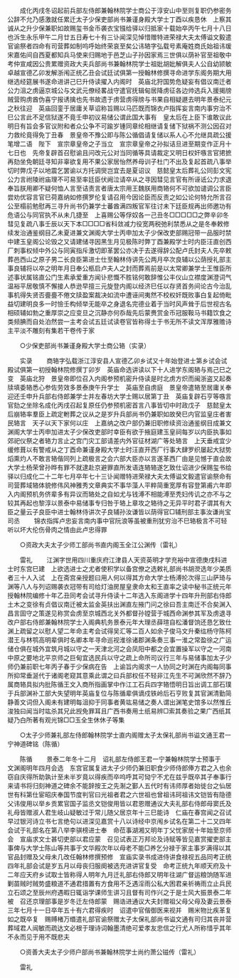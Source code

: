 <!-- { "loadSidebar": true } -->
　　成化丙戌冬诏起前兵部左侍郎兼翰林院学士商公于淳安山中至则复职仍参密务公辞不允乃感激就任累迁太子少保吏部尚书兼谨身殿大学士丁酉以疾恳休　上察其诚从之升少保兼职如故赐玺书金币袭衣宝镪给驿以归抵家十载始卒丙午七月十八日也泝生永乐甲午二月廿五日寿七十有三讣闻深见悼惜赠特进荣禄大夫太傅谥文毅遣官谕祭者四命有司营葬如制呜呼始终荣哀至矣公讳辂字弘载号素庵姓商氏始祖讳瑗宋嘉佑间自西夏都知兵马使来归赐地于邑芝山子孙因家焉三世俱以荫补官至祖敬中考仲宣咸因公贵累赠资政大夫兵部尚书兼翰林院学士祖妣胡妣解俱夫人公自幼颕敏卓越宣德乙卯发解浙闱正统乙丑会试廷试俱第一授翰林修撰寻命进学东阁务期大用继选经筵展书遂命进讲己巳升侍读擢入内阁时　英庙北狩国势危疑妄有倡议南迁者公力沮之虏逼京城公与文武元僚经畧战守遣官抚辑甸居降虏征各边帅选兵入援揭牓贼营购虏酋伪喜宁报诱擒也先书故遗于虏营虏得牓与书果自相疑遯去明年景泰纪元之秋往迎　英庙回銮于居庸关草诏称旨赐以马匹既而锦衣卢指挥妄言南内事穷治不巳公言此不足信狱遂不竟壬申初议易储公谓此国大事有　皇太后在上臣下谁敢议此明日有旨会多官议附和者众公争不可踰岁锺同章纶相继请复储下狱祸不测公因召对力救纶竟得免丁丑春　景皇帝不豫公即与陈公循倡请复储以系人心不允继具疏公援笔增二语　陛下　宣宗章皇帝之子当立　宣宗章皇帝之孙拟诘旦进至期变作正月十七日也　先帝复辟首召慰谕且问改元公对当同循等具请裁定又明日权奸嗾言官捃摭再劾坐免朝廷寻知非辜欲复用不果公家居怡然养母训子杜门不出及复起首疏八事举切时弊戊子以地震乞罢谕以方托调爕岂宜去是夏诏议　慈懿皇太后葬礼公同彭文宪公力言祔陵祔庙理不可易至率廷臣伏阙泣请卒从之寻因彗见言官有所诬诋公力求退奉旨朕用卿不疑何恤人言至诘责言者唐太宗用王魏朕用商辂何不可欲加谴调公言臣尝劝优容言官巳荷嘉纳如修撰罗伦复请召用今因论臣而反责之如公论何特允所言召公至榻前勉慰再三寻升尚书仍兼学士蕃酋满四叛官军往讨未下廷臣规再出师邀功有危语公与同官执不从未几捷至　上喜赐公等俘奴各一己丑冬□□□□□之弊辛卯冬彗见复疏八事壬辰以天下本□□□□省科敛减力役宽两税弛利禁悉从之是冬奉敕修续发治通鉴纲目乙未夏进兼文渊阁大学士丙申加太子少保改吏部赐冠带一品服时禁中建玉皇阁公论毁之又请建储寻因黑生月见极陈时弊丁酉兼殿学士时内臣汪直创西厂刺事权倾中外公与同寅指斥激切即革罢公亦决于去遂得辞公配卢氏封夫人先卒敕葬邑西山之原子男二长良臣第进士仕至翰林侍讲先公两月卒次良辅以公荫授礼部主事良辅将以卒之明年月日奉公柩启卢夫人之封而葬焉前是以太常卿兼学士王惟臣所述事状属铭直公门生素承爱重方闻讣悲慨不胜铭何敢辞惟公丰仪山立襟度渊澄词气温裕平居敬慎不懈接人恭逊早擅三元旋登内阁以经济巳任以存贤首务间论古今治乱事机得失贤否亹亹不倦文牍盈案裁决如流中遭诬间夷然不校权奸既败事白复起倚毗益切建明良多一时憸壬构倾举无能卒之身退名完德业着于当时风声耸于后世视古名相硕辅如勃之重厚崇之应变旦之沉静亦何忝哉先后蒙赉赏金币冠服鞍马书籍饮食之类频腆而自处泊然尝一主考会试五廷试读卷官皆称得士于书无所不读文浑厚雅赡诗主平淡不雕刻有集若干卷传于家 

　　○少保吏部尚书兼谨身殿大学士商公辂（实录） 

　　实录 
　　商辂字弘载浙江淳安县人宣德乙卯乡试又十年始登进士第乡试会试殿试俱第一初授翰林院修撰丁卯岁　英庙命选讲读以下十人进学东阁辂与焉己巳之变　英庙北狩　景皇帝即位召入内阁参预机密升侍读是时北虏方炽而闽浙盗又起奏牍填委辂悉心参佐劳效多景泰庚午升学士　英庙至自虏庭　景皇帝遣辂至居庸关奉迎还壬申升兵部右侍郎兼学士并左春坊大学士赐以居第丁丑　英庙复辟石亨等嗾言官劾之坐除名成化丙戌召起复原任仍参预机密首言八事皆切中时政戊子　慈懿皇太后崩辂率羣臣上疏定軵葬之议从之是岁升兵部尚书仍兼职如故癸巳内官监皇庄者害民辂言　天子以天下家何以庄　上嘉纳之改户部仍兼旧职修续资治通鉴纲目成兼文渊阁大学士丙申加进太子少保改吏部时幸臣有欲于掖庭建玉皇祠每岁以内臣执事如郊祀仪祭之者辂力言止之宫门灾工部请差内外官征材湖广等处辂言　上天垂戒宜少缓修葺以有警戒从之丁酉命兼谨身殿大学士时汪直开西厂行事大肆罗织屡起大狱势熖熏灼人不敢言辂偕同列上疏极言之会六部大臣亦以言遂革西厂由是见憾于直会故大学士杨荣曾孙晔有罪不就逮赴京避罪直所发语连辂辂遂乞致仕诏进少保赐玺书给驿以归成化二十二年七月卒年七十三讣闻赠特进荣禄大夫太傅谥文毅遣官谕祭命有司营葬域辂体貌修伟风神雅秀文章典实不事华藻人平粹简重宽厚有容登第甫六年即入内阁预机务侪辈多有异议而辂处之自如尤与钱溥不相能溥至秃妇传讥之亦不与之较其再起也黎淳以景泰中易储事专归咎于辂上章攻之辂待之无异平时君子谓其有大臣之量云子良臣中进士翰林侍讲次子良辅孙汝谦皆以荫得官□辅刑部主事汝谦尚宝司丞 
　　锦衣指挥卢忠妄言南内事中官阮浪等虽被重刑犹穷治不巳辂极言不可轻听以坏大伦伤骨肉之情由此卢忠得罪 

　　○资政大夫太子少师工部尚书直内阁玉全江公渊传（雷礼） 

　　雷礼 
　　江渊字世用四川重庆府江津县人天资英明才学充裕中宣德庚戌科进士时东宫巳建　上欲选进士之尤者使积学以备宫僚之选敕礼部尚书胡濙选年少美质者三十人入试　上在斋宫亲授题曰用人何以得其方命大学士杨溥抡次得三山萨琦与渊等八人与列诏赐袭衣冠带有司给灯油房屋皇隶命太和王直率之读中秘书正统元年授翰林院编修十年乙丑同考会试寻升侍读十二年选入东阁进学十四年升刑部右侍郎土木之变徐有贞倡议南迁被太监金英扶出渊直左掖门问之徐曰吾主南迁不合矣渊入昌言固守之策遂见称赏会虏至京城西北关外都督孙镗营于城西命渊参其军及虏退寻改户部右侍郎兼翰林院学士入阁典机务景泰元年大理丞薛瑄自松潘督饷还恳乞致仕渊上疏留之以慰人望二年命主考会试得吴汇等二百人如余子俊马文升秦纮杨守陈柯潜王与林鹗高明辈俱时名卿本年寻命巡视淮徐诸郡渊条奏三事一淮之常盈徐之广运储仓俱在城外宜筑月城以守之一天津北河之会凤阳中都之会宜置操军以守之一河南中原之要地北平京师之巨甸宜选民兵以守之疏上命所司议行三年与易储事加太子少师仍兼前职七年丙子春于少保病在告　上谕旨内阁求一人协同之时渊在内阁每同事所抑常垂涎代于诸阁老窥其意乘此谓之曰兵部权任不轻非江先生不可渊欣然不辞乃属商辂具拟内批陈循王文入商所指画掌中作江工石兵四字辂悟明日旨出调工部石璞于兵部渊补工部大失望明年英庙复位与陈循辈俱谪戍铁岭后石亨败复其官渊清勤简静善文词但入阁未有建明每沮抑于同事者黄竑易储之奏人谓出渊笔史馆多以然惟丘浚独曰闻当时竑杀其兄此觊免罪耳且广西书奏用土纸易辨□索其奏验之果广西纸其疑乃白所著有观光锦□□玉全生休休子等集 

　　○太子少师兼礼部左侍郎翰林院学士直内阁赠太子太保礼部尚书谥文通王君一宁神道碑铭（陈循） 

　　陈循 
　　景泰二年冬十二月　诏礼部左侍郎王君一宁兼翰林院学士预事于　文渊阁明年四月会选　东宫官属复进太子少师仍兼旧职食少师侍郎俸方君之入也余窃自庆得所助孰计至未半岁竟以得疾而卒呜呼其可恸宁不尤在兹乎既卒其子奉事行来请书将归刻神道之碑余不能辞按王之先淛之鄞人五代时有讳师厚者始徙台之仙居世有科第仕宦昭庆奉国节度判官曰光祖者君之六世祖也曾祖讳珂祖讳文铠皆有隐德父讳俊用以举乡贡累官国子监丞文铠俊用皆以君恩赠通议大夫礼部右侍郎母窦氏及礼母皆赠淑人君生岐山疑敏过于常儿随父居京年十三巳能诗　仁庙在春宫闻之召试早过银河诗立书七言绝句以进深见嘉赏十八以诗经中京闱乡试名在第二十二又四年会试于礼部名在第八举李骐榜进士奉　命莅事湖湘又明年丁父忧家居十年始至京师会　宣庙求文士甚切吏部以君应蒙　召见试表正万邦论及诗赋等皆见嘉赏擢吏部主事俾与大学士陈山等共事于文华殿次年以母老不能□养乞分禄于家主事岁满得以其官品封赠及父母未几改任翰林修撰预修　宣庙实录书成进侍讲食禄视五品同考正统四年礼部会试是岁五月以母丧归服阕被选充进讲官复受　命考正统九年顺天府及十二年应天府乡试取士皆称得人明年九月迁礼部右侍郎又明年往湖广督运粮饷随军进剿苗贼时贼势盛粮道不通君措置有方食用不乏遇淫雨公私大困君亲祈祷雨立止兵民立石颂之至辰州府遇暇日辄诣学课师生讲习且督有司作兴之于是士风大振景泰二年被　召还京理部事是岁冬迁左侍郎蒙　赐诰进通议大夫封赠祖父母父母及妻云景泰三年七月十一日卒年五十有六君得疾时　诏遣中官偕御医来视并　赐米物比疾革复如之既卒复　赐赙楮万缗遣礼部官谕祭赠太子太保礼部尚书谥文通有司归其丧并营葬域君人闿敏而疏达文必根于理诗词翰墨清绝可爱孝友忠信之行尤人所称惜乎其年不永而见于用不既悲夫 

　　○资善大夫太子少师户部尚书兼翰林院学士尚约萧公镃传（雷礼） 

　　雷礼 
